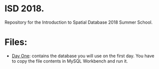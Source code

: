 # ISD 2018.
Repository for the Introduction to Spatial Database 2018 Summer School.

# Files:

- [Day One](https://github.com/basaldella/isd2018/blob/master/DayOne.sql): contains the database you will use on the first day. You have to copy the file contents in MySQL Workbench and run it.
